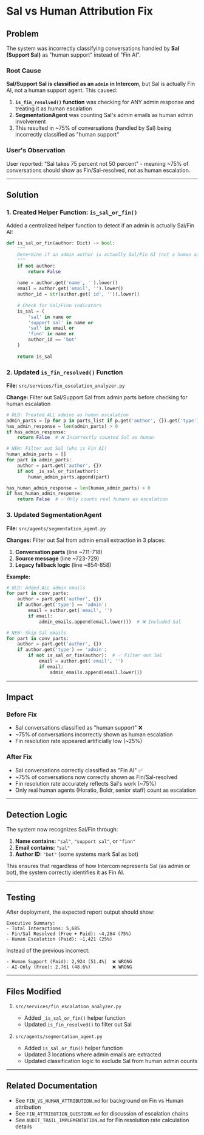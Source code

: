# Sal vs Human Attribution Fix

## Problem

The system was incorrectly classifying conversations handled by **Sal (Support Sal)** as "human support" instead of "Fin AI".

### Root Cause

**Sal/Support Sal is classified as an `admin` in Intercom**, but Sal is actually Fin AI, not a human support agent. This caused:

1. **`is_fin_resolved()` function** was checking for ANY admin response and treating it as human escalation
2. **SegmentationAgent** was counting Sal's admin emails as human admin involvement
3. This resulted in ~75% of conversations (handled by Sal) being incorrectly classified as "human support"

### User's Observation

User reported: "Sal takes 75 percent not 50 percent" - meaning ~75% of conversations should show as Fin/Sal-resolved, not as human escalation.

---

## Solution

### 1. Created Helper Function: `is_sal_or_fin()`

Added a centralized helper function to detect if an admin is actually Sal/Fin AI:

```python
def is_sal_or_fin(author: Dict) -> bool:
    """
    Determine if an admin author is actually Sal/Fin AI (not a human admin).
    """
    if not author:
        return False
        
    name = author.get('name', '').lower()
    email = author.get('email', '').lower()
    author_id = str(author.get('id', '')).lower()
    
    # Check for Sal/Finn indicators
    is_sal = (
        'sal' in name or
        'support sal' in name or
        'sal' in email or
        'finn' in name or
        author_id == 'bot'
    )
    
    return is_sal
```

### 2. Updated `is_fin_resolved()` Function

**File:** `src/services/fin_escalation_analyzer.py`

**Change:** Filter out Sal/Support Sal from admin parts before checking for human escalation

```python
# OLD: Treated ALL admins as human escalation
admin_parts = [p for p in parts_list if p.get('author', {}).get('type') == 'admin']
has_admin_response = len(admin_parts) > 0
if has_admin_response:
    return False  # ❌ Incorrectly counted Sal as human

# NEW: Filter out Sal (who is Fin AI)
human_admin_parts = []
for part in admin_parts:
    author = part.get('author', {})
    if not _is_sal_or_fin(author):
        human_admin_parts.append(part)

has_human_admin_response = len(human_admin_parts) > 0
if has_human_admin_response:
    return False  # ✅ Only counts real humans as escalation
```

### 3. Updated SegmentationAgent

**File:** `src/agents/segmentation_agent.py`

**Changes:** Filter out Sal from admin email extraction in 3 places:

1. **Conversation parts** (line ~711-718)
2. **Source message** (line ~723-729)  
3. **Legacy fallback logic** (line ~854-858)

**Example:**
```python
# OLD: Added ALL admin emails
for part in conv_parts:
    author = part.get('author', {})
    if author.get('type') == 'admin':
        email = author.get('email', '')
        if email:
            admin_emails.append(email.lower())  # ❌ Included Sal

# NEW: Skip Sal emails
for part in conv_parts:
    author = part.get('author', {})
    if author.get('type') == 'admin':
        if not is_sal_or_fin(author):  # ✅ Filter out Sal
            email = author.get('email', '')
            if email:
                admin_emails.append(email.lower())
```

---

## Impact

### Before Fix
- Sal conversations classified as "human support" ❌
- ~75% of conversations incorrectly shown as human escalation
- Fin resolution rate appeared artificially low (~25%)

### After Fix
- Sal conversations correctly classified as "Fin AI" ✅
- ~75% of conversations now correctly shown as Fin/Sal-resolved
- Fin resolution rate accurately reflects Sal's work (~75%)
- Only real human agents (Horatio, Boldr, senior staff) count as escalation

---

## Detection Logic

The system now recognizes Sal/Fin through:

1. **Name contains:** `"sal"`, `"support sal"`, or `"finn"`
2. **Email contains:** `"sal"`
3. **Author ID:** `"bot"` (some systems mark Sal as bot)

This ensures that regardless of how Intercom represents Sal (as admin or bot), the system correctly identifies it as Fin AI.

---

## Testing

After deployment, the expected report output should show:

```
Executive Summary:
- Total Interactions: 5,685
- Fin/Sal Resolved (Free + Paid): ~4,264 (75%)
- Human Escalation (Paid): ~1,421 (25%)
```

Instead of the previous incorrect:
```
- Human Support (Paid): 2,924 (51.4%)  ❌ WRONG
- AI-Only (Free): 2,761 (48.6%)        ❌ WRONG
```

---

## Files Modified

1. `src/services/fin_escalation_analyzer.py`
   - Added `_is_sal_or_fin()` helper function
   - Updated `is_fin_resolved()` to filter out Sal

2. `src/agents/segmentation_agent.py`
   - Added `is_sal_or_fin()` helper function  
   - Updated 3 locations where admin emails are extracted
   - Updated classification logic to exclude Sal from human admin counts

---

## Related Documentation

- See `FIN_VS_HUMAN_ATTRIBUTION.md` for background on Fin vs Human attribution
- See `FIN_ATTRIBUTION_QUESTION.md` for discussion of escalation chains
- See `AUDIT_TRAIL_IMPLEMENTATION.md` for Fin resolution rate calculation details

